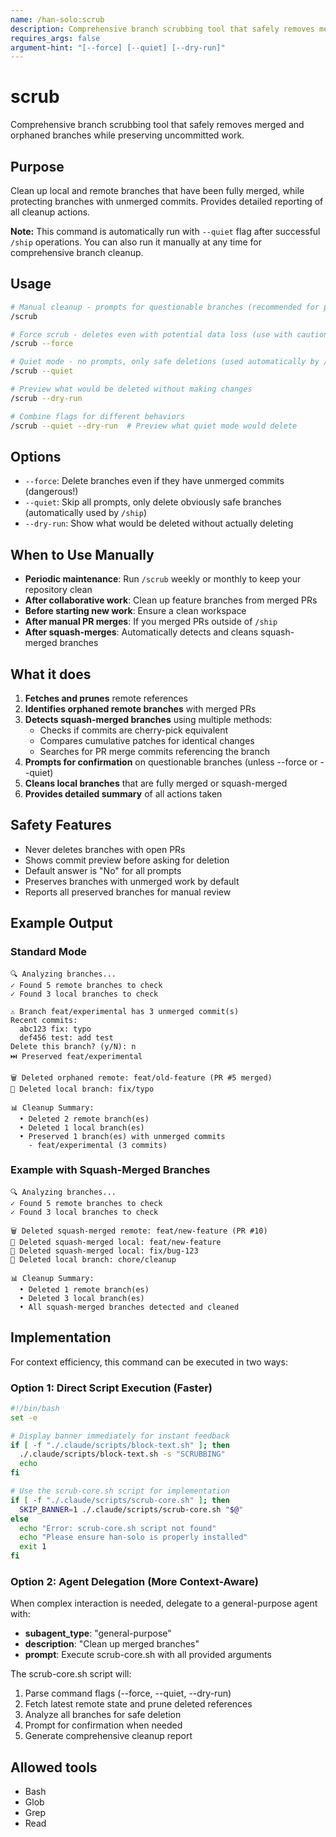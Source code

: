 ```yaml
---
name: /han-solo:scrub
description: Comprehensive branch scrubbing tool that safely removes merged and orphaned branches
requires_args: false
argument-hint: "[--force] [--quiet] [--dry-run]"
---
```


# scrub

Comprehensive branch scrubbing tool that safely removes merged and orphaned branches while preserving uncommitted work.

## Purpose
Clean up local and remote branches that have been fully merged, while protecting branches with unmerged commits. Provides detailed reporting of all cleanup actions.

**Note:** This command is automatically run with `--quiet` flag after successful `/ship` operations. You can also run it manually at any time for comprehensive branch cleanup.

## Usage
```bash
# Manual cleanup - prompts for questionable branches (recommended for periodic maintenance)
/scrub

# Force scrub - deletes even with potential data loss (use with caution!)
/scrub --force

# Quiet mode - no prompts, only safe deletions (used automatically by /ship)
/scrub --quiet

# Preview what would be deleted without making changes
/scrub --dry-run

# Combine flags for different behaviors
/scrub --quiet --dry-run  # Preview what quiet mode would delete
```

## Options
- `--force`: Delete branches even if they have unmerged commits (dangerous!)
- `--quiet`: Skip all prompts, only delete obviously safe branches (automatically used by `/ship`)
- `--dry-run`: Show what would be deleted without actually deleting

## When to Use Manually
- **Periodic maintenance**: Run `/scrub` weekly or monthly to keep your repository clean
- **After collaborative work**: Clean up feature branches from merged PRs
- **Before starting new work**: Ensure a clean workspace
- **After manual PR merges**: If you merged PRs outside of `/ship`
- **After squash-merges**: Automatically detects and cleans squash-merged branches

## What it does
1. **Fetches and prunes** remote references
2. **Identifies orphaned remote branches** with merged PRs
3. **Detects squash-merged branches** using multiple methods:
   - Checks if commits are cherry-pick equivalent
   - Compares cumulative patches for identical changes
   - Searches for PR merge commits referencing the branch
4. **Prompts for confirmation** on questionable branches (unless --force or --quiet)
5. **Cleans local branches** that are fully merged or squash-merged
6. **Provides detailed summary** of all actions taken

## Safety Features
- Never deletes branches with open PRs
- Shows commit preview before asking for deletion
- Default answer is "No" for all prompts
- Preserves branches with unmerged work by default
- Reports all preserved branches for manual review

## Example Output

### Standard Mode
```
🔍 Analyzing branches...
✓ Found 5 remote branches to check
✓ Found 3 local branches to check

⚠️ Branch feat/experimental has 3 unmerged commit(s)
Recent commits:
  abc123 fix: typo
  def456 test: add test
Delete this branch? (y/N): n
⏭️ Preserved feat/experimental

🗑️ Deleted orphaned remote: feat/old-feature (PR #5 merged)
🧹 Deleted local branch: fix/typo

📊 Cleanup Summary:
  • Deleted 2 remote branch(es)
  • Deleted 1 local branch(es)
  • Preserved 1 branch(es) with unmerged commits
    - feat/experimental (3 commits)
```

### Example with Squash-Merged Branches
```
🔍 Analyzing branches...
✓ Found 5 remote branches to check
✓ Found 3 local branches to check

🗑️ Deleted squash-merged remote: feat/new-feature (PR #10)
🧹 Deleted squash-merged local: feat/new-feature
🧹 Deleted squash-merged local: fix/bug-123
🧹 Deleted local branch: chore/cleanup

📊 Cleanup Summary:
  • Deleted 1 remote branch(es)
  • Deleted 3 local branch(es)
  • All squash-merged branches detected and cleaned
```

## Implementation
For context efficiency, this command can be executed in two ways:

### Option 1: Direct Script Execution (Faster)
```bash
#!/bin/bash
set -e

# Display banner immediately for instant feedback
if [ -f "./.claude/scripts/block-text.sh" ]; then
  ./.claude/scripts/block-text.sh -s "SCRUBBING"
  echo
fi

# Use the scrub-core.sh script for implementation
if [ -f "./.claude/scripts/scrub-core.sh" ]; then
  SKIP_BANNER=1 ./.claude/scripts/scrub-core.sh "$@"
else
  echo "Error: scrub-core.sh script not found"
  echo "Please ensure han-solo is properly installed"
  exit 1
fi
```

### Option 2: Agent Delegation (More Context-Aware)
When complex interaction is needed, delegate to a general-purpose agent with:
- **subagent_type**: "general-purpose"
- **description**: "Clean up merged branches"
- **prompt**: Execute scrub-core.sh with all provided arguments

The scrub-core.sh script will:
1. Parse command flags (--force, --quiet, --dry-run)
2. Fetch latest remote state and prune deleted references
3. Analyze all branches for safe deletion
4. Prompt for confirmation when needed
5. Generate comprehensive cleanup report

## Allowed tools
- Bash
- Glob
- Grep
- Read